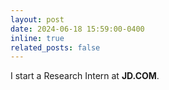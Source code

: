 ```yaml
---
layout: post
date: 2024-06-18 15:59:00-0400
inline: true
related_posts: false
---
```


I start a Research Intern at **JD.COM**.